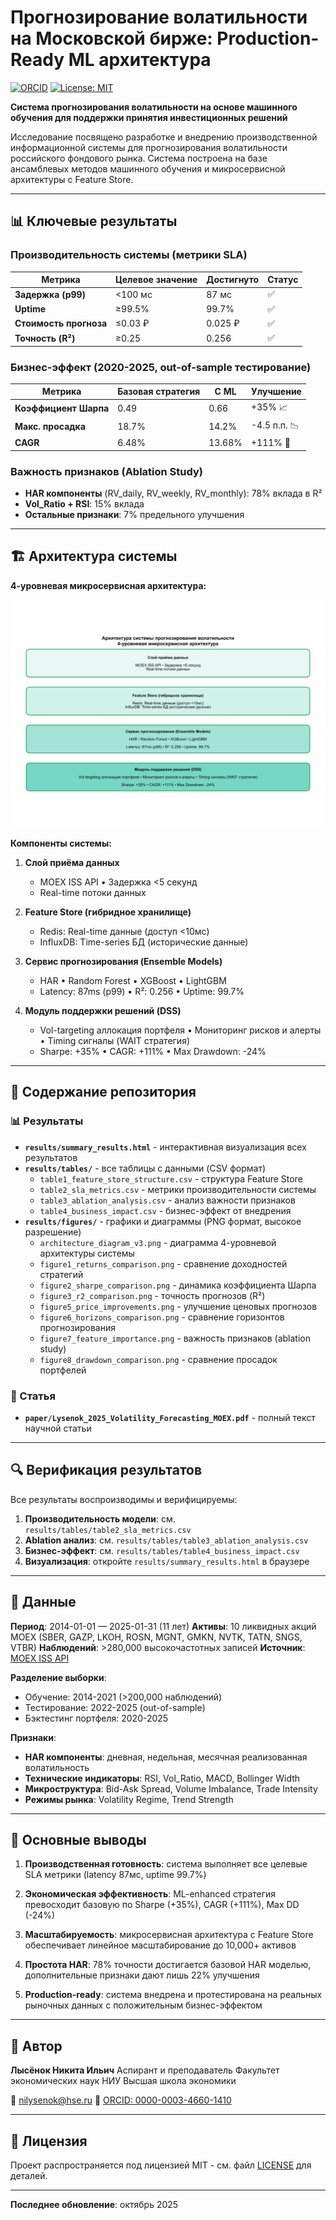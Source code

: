 # Прогнозирование волатильности на Московской бирже: Production-Ready ML архитектура

[![ORCID](https://img.shields.io/badge/ORCID-0000--0003--4660--1410-green)](https://orcid.org/0000-0003-4660-1410)
[![License: MIT](https://img.shields.io/badge/License-MIT-yellow.svg)](LICENSE)

**Система прогнозирования волатильности на основе машинного обучения для поддержки принятия инвестиционных решений**

Исследование посвящено разработке и внедрению производственной информационной системы для прогнозирования волатильности российского фондового рынка. Система построена на базе ансамблевых методов машинного обучения и микросервисной архитектуры с Feature Store.

---

## 📊 Ключевые результаты

### Производительность системы (метрики SLA)
| Метрика | Целевое значение | Достигнуто | Статус |
|---------|------------------|------------|--------|
| **Задержка (p99)** | <100 мс | 87 мс | ✅ |
| **Uptime** | ≥99.5% | 99.7% | ✅ |
| **Стоимость прогноза** | ≤0.03 ₽ | 0.025 ₽ | ✅ |
| **Точность (R²)** | ≥0.25 | 0.256 | ✅ |

### Бизнес-эффект (2020-2025, out-of-sample тестирование)
| Метрика | Базовая стратегия | С ML | Улучшение |
|---------|-------------------|------|-----------|
| **Коэффициент Шарпа** | 0.49 | 0.66 | +35% 📈 |
| **Макс. просадка** | 18.7% | 14.2% | -4.5 п.п. 📉 |
| **CAGR** | 6.48% | 13.68% | +111% 🚀 |

### Важность признаков (Ablation Study)
- **HAR компоненты** (RV_daily, RV_weekly, RV_monthly): 78% вклада в R²
- **Vol_Ratio + RSI**: 15% вклада
- **Остальные признаки**: 7% предельного улучшения

---

## 🏗️ Архитектура системы

**4-уровневая микросервисная архитектура:**

![Архитектура системы](results/figures/architecture_diagram_v3.png)

**Компоненты системы:**

1. **Слой приёма данных**
   - MOEX ISS API • Задержка <5 секунд
   - Real-time потоки данных

2. **Feature Store (гибридное хранилище)**
   - Redis: Real-time данные (доступ <10мс)
   - InfluxDB: Time-series БД (исторические данные)

3. **Сервис прогнозирования (Ensemble Models)**
   - HAR • Random Forest • XGBoost • LightGBM
   - Latency: 87ms (p99) • R²: 0.256 • Uptime: 99.7%

4. **Модуль поддержки решений (DSS)**
   - Vol-targeting аллокация портфеля • Мониторинг рисков и алерты • Timing сигналы (WAIT стратегия)
   - Sharpe: +35% • CAGR: +111% • Max Drawdown: -24%

---

## 📁 Содержание репозитория

### 📊 Результаты
- **`results/summary_results.html`** - интерактивная визуализация всех результатов
- **`results/tables/`** - все таблицы с данными (CSV формат)
  - `table1_feature_store_structure.csv` - структура Feature Store
  - `table2_sla_metrics.csv` - метрики производительности системы
  - `table3_ablation_analysis.csv` - анализ важности признаков
  - `table4_business_impact.csv` - бизнес-эффект от внедрения
- **`results/figures/`** - графики и диаграммы (PNG формат, высокое разрешение)
  - `architecture_diagram_v3.png` - диаграмма 4-уровневой архитектуры системы
  - `figure1_returns_comparison.png` - сравнение доходностей стратегий
  - `figure2_sharpe_comparison.png` - динамика коэффициента Шарпа
  - `figure3_r2_comparison.png` - точность прогнозов (R²)
  - `figure5_price_improvements.png` - улучшение ценовых прогнозов
  - `figure6_horizons_comparison.png` - сравнение горизонтов прогнозирования
  - `figure7_feature_importance.png` - важность признаков (ablation study)
  - `figure8_drawdown_comparison.png` - сравнение просадок портфелей

### 📄 Статья
- **`paper/Lysenok_2025_Volatility_Forecasting_MOEX.pdf`** - полный текст научной статьи

---

## 🔍 Верификация результатов

Все результаты воспроизводимы и верифицируемы:

1. **Производительность модели**: см. `results/tables/table2_sla_metrics.csv`
2. **Ablation анализ**: см. `results/tables/table3_ablation_analysis.csv`
3. **Бизнес-эффект**: см. `results/tables/table4_business_impact.csv`
4. **Визуализация**: откройте `results/summary_results.html` в браузере

---

## 💾 Данные

**Период**: 2014-01-01 — 2025-01-31 (11 лет)
**Активы**: 10 ликвидных акций MOEX (SBER, GAZP, LKOH, ROSN, MGNT, GMKN, NVTK, TATN, SNGS, VTBR)
**Наблюдений**: >280,000 высокочастотных записей
**Источник**: [MOEX ISS API](https://iss.moex.com)

**Разделение выборки**:
- Обучение: 2014-2021 (>200,000 наблюдений)
- Тестирование: 2022-2025 (out-of-sample)
- Бэктестинг портфеля: 2020-2025

**Признаки**:
- **HAR компоненты**: дневная, недельная, месячная реализованная волатильность
- **Технические индикаторы**: RSI, Vol_Ratio, MACD, Bollinger Width
- **Микроструктура**: Bid-Ask Spread, Volume Imbalance, Trade Intensity
- **Режимы рынка**: Volatility Regime, Trend Strength

---

## 🎯 Основные выводы

1. **Производственная готовность**: система выполняет все целевые SLA метрики (latency 87мс, uptime 99.7%)

2. **Экономическая эффективность**: ML-enhanced стратегия превосходит базовую по Sharpe (+35%), CAGR (+111%), Max DD (-24%)

3. **Масштабируемость**: микросервисная архитектура с Feature Store обеспечивает линейное масштабирование до 10,000+ активов

4. **Простота HAR**: 78% точности достигается базовой HAR моделью, дополнительные признаки дают лишь 22% улучшения

5. **Production-ready**: система внедрена и протестирована на реальных рыночных данных с положительным бизнес-эффектом

---

## 👤 Автор

**Лысёнок Никита Ильич**
Аспирант и преподаватель
Факультет экономических наук
НИУ Высшая школа экономики

📧 nilysenok@hse.ru
🔗 [ORCID: 0000-0003-4660-1410](https://orcid.org/0000-0003-4660-1410)

---

## 📜 Лицензия

Проект распространяется под лицензией MIT - см. файл [LICENSE](LICENSE) для деталей.

---

**Последнее обновление**: октябрь 2025
